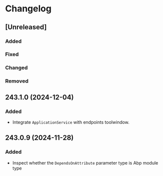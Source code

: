 # Changelog

## [Unreleased]

### Added

### Fixed

### Changed

### Removed

## 243.1.0 (2024-12-04)

### Added

- Integrate `ApplicationService` with endpoints toolwindow.

## 243.0.9 (2024-11-28)

### Added

- Inspect whether the `DependsOnAttribute` parameter type is Abp module type
